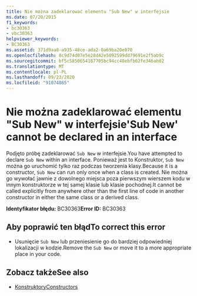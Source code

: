 ```yaml
---
title: Nie można zadeklarować elementu "Sub New" w interfejsie
ms.date: 07/20/2015
f1_keywords:
- bc30363
- vbc30363
helpviewer_keywords:
- BC30363
ms.assetid: 371d9aa8-a935-48ce-ada2-0a69ba20e070
ms.openlocfilehash: 8c9d74d07e5e28d42e5092599dd79691e2f5ab9c
ms.sourcegitcommit: bf5c5850654187705bc94cc40ebfb62fe346ab02
ms.translationtype: MT
ms.contentlocale: pl-PL
ms.lasthandoff: 09/23/2020
ms.locfileid: "91074865"
---
```

# <a name="sub-new-cannot-be-declared-in-an-interface"></a><span data-ttu-id="32c05-102">Nie można zadeklarować elementu "Sub New" w interfejsie</span><span class="sxs-lookup"><span data-stu-id="32c05-102">'Sub New' cannot be declared in an interface</span></span>

<span data-ttu-id="32c05-103">Podjęto próbę zadeklarować `Sub New` w interfejsie.</span><span class="sxs-lookup"><span data-stu-id="32c05-103">You have attempted to declare `Sub New` within an interface.</span></span> <span data-ttu-id="32c05-104">Ponieważ jest to Konstruktor, `Sub New` można go uruchomić tylko raz podczas tworzenia klasy.</span><span class="sxs-lookup"><span data-stu-id="32c05-104">Because it is a constructor, `Sub New` can run only once when a class is created.</span></span> <span data-ttu-id="32c05-105">Nie można go wywołać jawnie z dowolnego miejsca poza pierwszym wierszem kodu w innym konstruktorze w tej samej klasie lub klasie pochodnej.</span><span class="sxs-lookup"><span data-stu-id="32c05-105">It cannot be called explicitly from anywhere other than the first line of code in another constructor in either the same class or a derived class.</span></span>  
  
 <span data-ttu-id="32c05-106">**Identyfikator błędu:** BC30363</span><span class="sxs-lookup"><span data-stu-id="32c05-106">**Error ID:** BC30363</span></span>  
  
## <a name="to-correct-this-error"></a><span data-ttu-id="32c05-107">Aby poprawić ten błąd</span><span class="sxs-lookup"><span data-stu-id="32c05-107">To correct this error</span></span>  
  
- <span data-ttu-id="32c05-108">Usunięcie `Sub New` lub przeniesienie go do bardziej odpowiedniej lokalizacji w kodzie.</span><span class="sxs-lookup"><span data-stu-id="32c05-108">Remove the `Sub New` or move it to a more appropriate place in your code.</span></span>  
  
## <a name="see-also"></a><span data-ttu-id="32c05-109">Zobacz także</span><span class="sxs-lookup"><span data-stu-id="32c05-109">See also</span></span>

- [<span data-ttu-id="32c05-110">Konstruktory</span><span class="sxs-lookup"><span data-stu-id="32c05-110">Constructors</span></span>](../programming-guide/concepts/object-oriented-programming.md#constructors)
